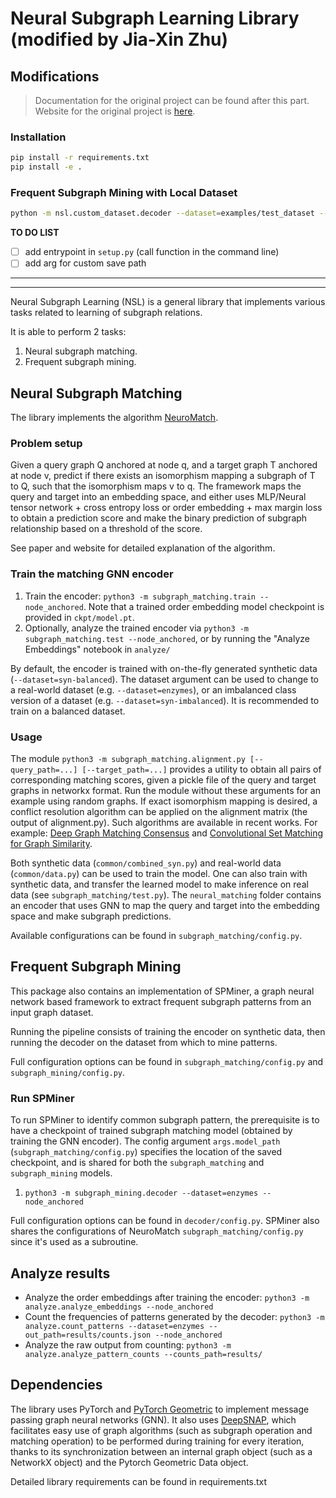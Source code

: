 # Neural Subgraph Learning Library (modified by Jia-Xin Zhu)

## Modifications

> Documentation for the original project can be found after this part.
> Website for the original project is [here](https://snap.stanford.edu/frequent-subgraph-mining/).

### Installation

```bash
pip install -r requirements.txt
pip install -e .
```

### Frequent Subgraph Mining with Local Dataset

```bash
python -m nsl.custom_dataset.decoder --dataset=examples/test_dataset --node_anchored
```
**TO DO LIST**
- [ ] add entrypoint in `setup.py` (call function in the command line)
- [ ] add arg for custom save path

---
---
Neural Subgraph Learning (NSL) is a general library that implements various tasks related to
learning of subgraph relations.

It is able to perform 2 tasks:
1. Neural subgraph matching.
2. Frequent subgraph mining.

## Neural Subgraph Matching
The library implements the algorithm [NeuroMatch](http://snap.stanford.edu/subgraph-matching/).

### Problem setup
Given a query graph Q anchored at node q, and a target graph T anchored at node v,
predict if there exists an isomorphism mapping a subgraph of T to Q, such that the isomorphism maps
v to q.
The framework maps the query and target into an embedding space, and either uses MLP/Neural tensor network + cross entropy loss
or order embedding + max margin loss to obtain a prediction score and make the binary prediction of subgraph relationship based on a
threshold of the score.

See paper and website for detailed explanation of the algorithm.

### Train the matching GNN encoder
1. Train the encoder: `python3 -m subgraph_matching.train --node_anchored`. Note that a trained order embedding model checkpoint is provided in `ckpt/model.pt`.
2. Optionally, analyze the trained encoder via `python3 -m subgraph_matching.test --node_anchored`, or by running the "Analyze Embeddings" notebook in `analyze/`

By default, the encoder is trained with on-the-fly generated synthetic data (`--dataset=syn-balanced`). The dataset argument can be used to change to a real-world dataset (e.g. `--dataset=enzymes`), or an imbalanced class version of a dataset (e.g. `--dataset=syn-imbalanced`). It is recommended to train on a balanced dataset.

### Usage
The module `python3 -m subgraph_matching.alignment.py [--query_path=...] [--target_path=...]` provides a utility to obtain all pairs of corresponding matching scores, given a pickle file of the query and target graphs in networkx format. Run the module without these arguments for an example using random graphs. 
If exact isomorphism mapping is desired, a conflict resolution algorithm can be applied on the
alignment matrix (the output of alignment.py). 
Such algorithms are available in recent works. For example: [Deep Graph Matching
Consensus](https://arxiv.org/abs/2001.09621) and [Convolutional Set Matching for Graph
Similarity](https://arxiv.org/abs/1810.10866).

Both synthetic data (`common/combined_syn.py`) and real-world data (`common/data.py`) can be used to train the model.
One can also train with synthetic data, and transfer the learned model to make inference on real
data (see `subgraph_matching/test.py`).
The `neural_matching` folder contains an encoder that uses GNN to map the query and target into the
embedding space and make subgraph predictions.

Available configurations can be found in `subgraph_matching/config.py`.


## Frequent Subgraph Mining
This package also contains an implementation of SPMiner, a graph neural network based framework to extract frequent subgraph patterns from an input graph dataset.

Running the pipeline consists of training the encoder on synthetic data, then running the decoder on the dataset from which to mine patterns.

Full configuration options can be found in `subgraph_matching/config.py` and `subgraph_mining/config.py`.

### Run SPMiner
To run SPMiner to identify common subgraph pattern, the prerequisite is to have a checkpoint of
trained subgraph matching model (obtained by training the GNN encoder).
The config argument `args.model_path` (`subgraph_matching/config.py`) specifies the location of the
saved checkpoint, and is shared for both the `subgraph_matching` and `subgraph_mining` models.
1. `python3 -m subgraph_mining.decoder --dataset=enzymes --node_anchored`

Full configuration options can be found in `decoder/config.py`. SPMiner also shares the
configurations of NeuroMatch `subgraph_matching/config.py` since it's used as a subroutine.

## Analyze results
- Analyze the order embeddings after training the encoder: `python3 -m analyze.analyze_embeddings --node_anchored`
- Count the frequencies of patterns generated by the decoder: `python3 -m analyze.count_patterns --dataset=enzymes --out_path=results/counts.json --node_anchored`
- Analyze the raw output from counting: `python3 -m analyze.analyze_pattern_counts --counts_path=results/`

## Dependencies
The library uses PyTorch and [PyTorch Geometric](https://github.com/rusty1s/pytorch_geometric) to implement message passing graph neural networks (GNN). 
It also uses [DeepSNAP](https://github.com/snap-stanford/deepsnap), which facilitates easy use
of graph algorithms (such as subgraph operation and matching operation) to be performed during training for every iteration, 
thanks to its synchronization between an internal graph object (such as a NetworkX object) and the Pytorch Geometric Data object.

Detailed library requirements can be found in requirements.txt

